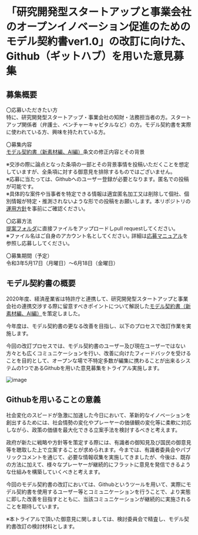 # 「研究開発型スタートアップと事業会社のオープンイノベーション促進のためのモデル契約書ver1.0」の改訂に向けた、Github（ギットハブ）を用いた意見募集

## 募集概要

〇応募いただきたい方  
特に、研究開発型スタートアップ・事業会社の知財・法務担当者の方。スタートアップ関係者（弁護士、ベンチャーキャピタルなど）の方。モデル契約書を実際に使われている方、興味を持たれている方。

〇募集内容  
[モデル契約書（新素材編、AI編）](https://www.jpo.go.jp/support/general/open-innovation-portal/index.html)条文の修正内容とその背景  

※交渉の際に論点となった条項の一部とその背景事情を投稿いただくことを想定していますが、全条項に対する御意見を排除するものではございません。  
※応募に当たっては、Githubへのユーザー登録が必要となります。匿名での投稿が可能です。  
※具体的な案件や当事者を特定できる情報は適宜匿名加工又は削除して個社、個別情報が特定・推測されないような形での投稿をお願いします。本リポジトリの[運用方針](https://github.com/meti-oi-startups/METI-JPO-Model-Contract/blob/main/OPERATION_POLICY.md)を事前にご確認ください｡

〇応募方法  
[提案フォルダ](https://github.com/meti-oi-startups/METI-JPO-Model-Contract/tree/main/suggestions)に直接ファイルをアップロードしpull requestしてください｡  
※ファイル名はご自身のアカウント名としてください｡
詳細は[応募マニュアル](https://github.com/meti-oi-startups/METI-JPO-Model-Contract/blob/main/MANUAL.md)を参照し応募ししてください｡  

〇募集期間（予定）  
令和3年5月17日（月曜日）～6月18日（金曜日）  

## モデル契約書の概要
2020年度、経済産業省は特許庁と連携して、研究開発型スタートアップと事業会社の連携交渉する際に留意すべきポイントについて解説した[モデル契約書（新素材編、AI編）](https://www.jpo.go.jp/support/general/open-innovation-portal/index.html)を策定しました。  

今年度は、モデル契約書の更なる改善を目指し、以下のプロセスで改訂作業を実施します。  

今回の改訂プロセスでは、モデル契約書のユーザー及び現在ユーザーではない方々とも広くコミュニケーションを行い、改善に向けたフィードバックを受けることを目的として、オープンな場で不特定多数が編集に携わることが出来るシステムの1つであるGithubを用いた意見募集をトライアル実施します。  

![image](https://user-images.githubusercontent.com/84115514/118351520-7276a780-b597-11eb-99d5-fc7bcde3ddde.png)

## Githubを用いることの意義
社会変化のスピードが急激に加速した今日において、革新的なイノベーションを創出するためには、社会情勢の変化やプレーヤーの価値観の変化等に柔軟に対応しながら、政策の価値を最大化できる立案手法を検討するべきと考えます。  

政府が新たに戦略や方針等を策定する際には、有識者の御知見及び国民の御意見等を聴取した上で立案することが求められます。今までは、有識者委員会やパブリックコメントを通じて、必要な情報収集を実施してきましたが、今後は、既存の方法に加えて、様々なプレーヤーが継続的にフラットに意見を発信できるような仕組みを構築していくべきと考えます。  

今回のモデル契約書の改訂においては、Githubというツールを用いて、実際にモデル契約書を使用するユーザー等とコミュニケーションを行うことで、より実態に即した改善を目指すとともに、当該コミュニケーションが継続的に実施されることを期待しています。   

※本トライアルで頂いた御意見に関しましては、検討委員会で精査し、モデル契約書改訂の検討材料とします。
